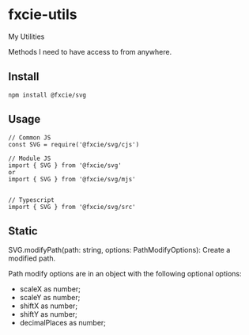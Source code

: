 # fxcie-utils
My Utilities

Methods I need to have access to from anywhere.

## Install

```
npm install @fxcie/svg
```

## Usage

```
// Common JS
const SVG = require('@fxcie/svg/cjs')

// Module JS
import { SVG } from '@fxcie/svg'
or
import { SVG } from '@fxcie/svg/mjs'


// Typescript
import { SVG } from '@fxcie/svg/src'

```

## Static

SVG.modifyPath(path: string, options: PathModifyOptions): Create a modified path.

Path modify options are in an object with the following optional options:
- scaleX as number;
- scaleY as number;
- shiftX as number;
- shiftY as number;
- decimalPlaces as number;
